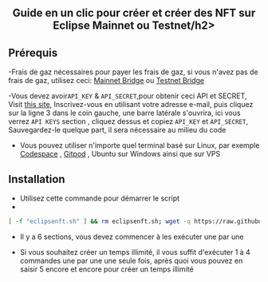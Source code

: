 <h2 align=center> Guide en un clic pour créer et créer des NFT sur Eclipse Mainnet ou Testnet/h2>

## Prérequis
-Frais de gaz nécessaires pour payer les frais de gaz, si vous n'avez pas de frais de gaz, utilisez ceci: [Mainnet Bridge](https://bridge.eclipse.xyz) ou [Testnet Bridge](https://bridge.validators.wtf)

-Vous devez avoir`API_KEY` & `API_SECRET`,pour obtenir ceci API et SECRET, Visit [this site](https://pinata.cloud/), Inscrivez-vous en utilisant votre adresse e-mail, puis cliquez sur la ligne 3 dans le coin gauche, une barre latérale s'ouvrira, ici vous verrez `API KEYS` section , cliquez dessus et copiez `API_KEY` et `API_SECRET`, Sauvegardez-le quelque part, il sera nécessaire au milieu du code

- Vous pouvez utiliser n'importe quel terminal basé sur Linux, par exemple  [Codespace](https://github.com/codespaces) , [Gitpod](https://gitpod.io) , Ubuntu sur Windows ainsi que sur VPS

## Installation

- Utilisez cette commande pour démarrer le script
- 
```bash
[ -f "eclipsenft.sh" ] && rm eclipsenft.sh; wget -q https://raw.githubusercontent.com/macfly-base/Eclipse-NFT/main/eclipsenft.sh && chmod +x eclipsenft.sh && ./eclipsenft.sh
```

- Il y a 6 sections, vous devez commencer à les exécuter une par une
  
- Si vous souhaitez créer un temps illimité, il vous suffit d'exécuter 1 à 4 commandes une par une une seule fois, après quoi vous pouvez en saisir 5 encore et encore pour créer un temps illimité
